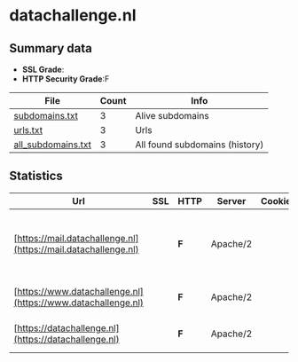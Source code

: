 

# datachallenge.nl
## Summary data


 - **SSL Grade**:
 - **HTTP Security Grade**:F


| File       | Count | Info |
|------------|-------|------|
|[subdomains.txt](/data/datachallenge.nl/subdomains.txt)|3|Alive subdomains|
|[urls.txt](/data/datachallenge.nl/urls.txt)|3|Urls|
|[all_subdomains.txt](/data/datachallenge.nl/all_subdomains.txt)|3|All found subdomains (history)|


## Statistics


| Url | SSL | HTTP | Server | Cookie | HSTS | CORS | CTO | CSP | XFO | XXP | RP |FP| Tech |Title |
|--------|-------|-------|------|------|------|------|------|------|------|------|------|------|------|------|
|[https://mail.datachallenge.nl](https://mail.datachallenge.nl)| | **F**|Apache/2| | | | | | | | :white_check_mark: | |Apache HTTP Server:2 MySQL PHP WordPress||
|[https://www.datachallenge.nl](https://www.datachallenge.nl)| | **F**|Apache/2| | | | | | | | :white_check_mark: | |Apache HTTP Server:2|Data Challenge S...|
|[https://datachallenge.nl](https://datachallenge.nl)| | **F**|Apache/2| | | | | | | | :white_check_mark: | |Apache HTTP Server:2|Data Challenge S...|

